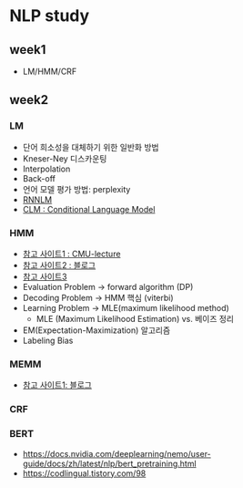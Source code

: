 # NLP study

## week1
- LM/HMM/CRF

## week2

### LM
- 단어 희소성을 대체하기 위한 일반화 방법
- Kneser-Ney  디스카운팅
- Interpolation
- Back-off
- 언어 모델 평가 방법: perplexity
- [RNNLM](https://wikidocs.net/46496)
- [CLM : Conditional Language Model](https://www.cl.cam.ac.uk/teaching/1718/R228/lectures/lec9.pdf)


### HMM
- [참고 사이트1 : CMU-lecture](http://www.cs.cmu.edu/~10715-f18/lectures/lecture2-crf.pdf)
- [참고 사이트2 : 블로그](https://www.quantumdl.com/entry/Endtoend-Sequence-Labeling-via-Bidirectional-LSTMCNNsCRF)
- [참고 사이트3](https://towardsdatascience.com/implementing-a-linear-chain-conditional-random-field-crf-in-pytorch-16b0b9c4b4ea)
- Evaluation Problem → forward algorithm (DP)
- Decoding Problem → HMM 핵심 (viterbi)
- Learning Problem → MLE(maximum likelihood method)
  - MLE (Maximum Likelihood Estimation) vs. 베이즈 정리
- EM(Expectation-Maximization) 알고리즘
- Labeling Bias


### MEMM
- [참고 사이트1: 블로그](https://ratsgo.github.io/machine%20learning/2017/11/04/MEMMs/)

### CRF

### BERT
- https://docs.nvidia.com/deeplearning/nemo/user-guide/docs/zh/latest/nlp/bert_pretraining.html
- https://codlingual.tistory.com/98
